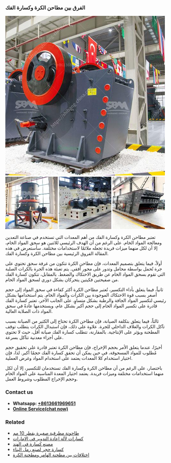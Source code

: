 <h3>الفرق بين مطاحن الكرة وكسارة الفك</h3><img src='1701850558.jpg' alt=''><p>تعتبر مطاحن الكرة وكسارة الفك من أهم المعدات التي تستخدم في صناعة التعدين ومعالجة المواد الخام. على الرغم من أن الهدف الرئيسي للاثنين هو سحق المواد الخام، إلا أن لكل منهما ميزات فريدة تجعله ملائمًا لاستخدامات مختلفة. سأستعرض في هذه المقالة الفروق الرئيسية بين مطاحن الكرة وكسارة الفك.</p><p>أولاً، فيما يتعلق بتصميم المعدات، فإن مطاحن الكرة تتكون من غرفة سحق تحتوي على جرة تُحمل بواسطة محامل وتدور على محور أفقي. يتم تعبئة هذه الجرة بالكرات الصلبة التي تقوم بسحق المواد الخام عن طريق الاحتكاك والضغط. بالمقابل، تتكون كسارة الفك من صفيحتين فكيتين يتحركان بشكل دوري لسحق المواد الخام.</p><p>ثانياً، فيما يتعلق بأداء التكسير، تُعتبر مطاحن الكرة أكثر كفاءة في سحق المواد إلى حجم أصغر بسبب قوة الاحتكاك الموجودة بين الكرات والمواد الخام. يتم استخدامها بشكل رئيسي لتكسير المواد الجافة والرطبة بشكل متساوٍ. على الجانب الآخر، تعتبر كسارة الفك قادرة على تكسير المواد الخام إلى حجم أكبر بشكل عام، ويستخدمها عادةً في سحق المواد ذات الصلابة العالية.</p><p>ثالثاً، فيما يتعلق بتكلفة الصيانة، فإن مطاحن الكرة تحتاج إلى الكثير من الصيانة بسبب تآكل الكرات والغلاف الداخلي للجرة. علاوة على ذلك، فإن استبدال الكرات يتطلب توقف المطحنة ويؤثر على الإنتاجية. بالمقارنة، تتطلب كسارة الفك صيانة أقل، حيث لا تحتوي على أجزاء معدنية تتآكل بسرعة.</p><p>أخيرًا، عندما يتعلق الأمر بحجم الإخراج، فإن مطاحن الكرة تعتبر قادرة على تحقيق حجم مُطلوب للمواد المسحوقة، في حين يمكن أن تحقق كسارة الفك حجمًا أكبر. لذا، فإن اختيار استخدام كلا المعدات يعتمد على استخدام المواد وغرض العملية.</p><p>باختصار، على الرغم من أن مطاحن الكرة وكسارة الفك تستخدمان للتكسير، إلا أن لكل منهما استخدامات مختلفة وميزات فريدة. يعتمد اختيار المعدة المناسبة على المواد الخام وحجم الإخراج المطلوب وشروط العمل.</p><h3>Contact us</h3><ul><li><strong>Whatsapp:&nbsp;<a href="https://wa.me/8613661969651">+8613661969651</a></strong></li><li><a href="https://swt.shibang-china.com/?git&amp;zhl&amp;الفرق بين مطاحن الكرة وكسارة الفك"><strong>Online Service(chat now)</strong></a></li></ul><h3>Related</h3><ul><li><a href='طاحونة مطرقية صغيرة بقطر 10 مم.md'>طاحونة مطرقية صغيرة بقطر 10 مم</a></li><li><a href='كسارات لآلة إعادة التدوير في الإمارات.md'>كسارات لآلة إعادة التدوير في الإمارات</a></li><li><a href='مصنع كسارة في الهند.md'>مصنع كسارة في الهند</a></li><li><a href='كسارة حجر لصنع رمل البناء.md'>كسارة حجر لصنع رمل البناء</a></li><li><a href='اختلافات بين مطحنة الهامر ومطحنة الكرة.md'>اختلافات بين مطحنة الهامر ومطحنة الكرة</a></li></ul>